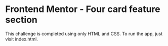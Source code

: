 # Frontend Mentor - Four card feature section

This challenge is completed using only HTML and CSS. To run the app, just visit index.html.